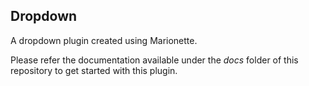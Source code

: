 ## Dropdown

A dropdown plugin created using Marionette.

Please refer the documentation available under the *docs* folder of this repository to get started with this plugin.
